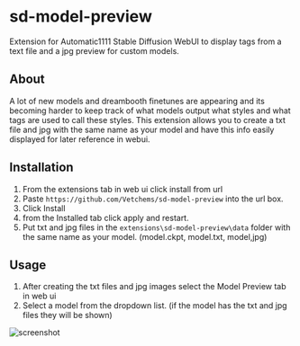 # sd-model-preview
Extension for Automatic1111 Stable Diffusion WebUI to display tags from a text file and a jpg preview for custom models.

## About
A lot of new models and dreambooth finetunes are appearing and its becoming harder to keep track of what models output what styles and what tags are used to call these styles.
This extension allows you to create a txt file and jpg with the same name as your model and have this info easily displayed for later reference in webui.

## Installation
1. From the extensions tab in web ui click install from url
2. Paste `https://github.com/Vetchems/sd-model-preview` into the url box.
3. Click Install
4. from the Installed tab click apply and restart.
5. Put txt and jpg files in the `extensions\sd-model-preview\data` folder with the same name as your model. (model.ckpt, model.txt, model,jpg)

## Usage
1. After creating the txt files and jpg images select the Model Preview tab in web ui
2. Select a model from the dropdown list. (if the model has the txt and jpg files they will be shown)

![screenshot](https://github.com/Vetchems/sd-model-preview/raw/main/sd-model-preview.png)
